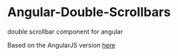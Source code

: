 # Angular-Double-Scrollbars
double scrollbar component for angular

Based on the AngularJS version [here](https://github.com/przno/double-scroll-bars)
